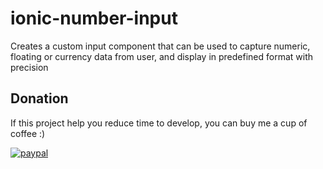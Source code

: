 # ionic-number-input
Creates a custom input component that can be used to capture numeric, floating or currency data from user, and display in predefined format with precision

## Donation
If this project help you reduce time to develop, you can buy me a cup of coffee :) 

[![paypal](https://www.paypalobjects.com/en_US/i/btn/btn_donateCC_LG.gif)](https://www.paypal.com/cgi-bin/webscr?cmd=_donations&business=QUXLCYKAULHJW&currency_code=USD&source=url)
